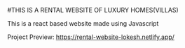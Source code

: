 #THIS IS A RENTAL WEBSITE OF LUXURY HOMES(VILLAS)

This is a react based website made using Javascript

Project Preview:
https://rental-website-lokesh.netlify.app/
